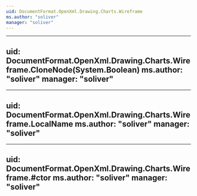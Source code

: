 ```yaml
---
uid: DocumentFormat.OpenXml.Drawing.Charts.Wireframe
ms.author: "soliver"
manager: "soliver"
---
```


---
uid: DocumentFormat.OpenXml.Drawing.Charts.Wireframe.CloneNode(System.Boolean)
ms.author: "soliver"
manager: "soliver"
---

---
uid: DocumentFormat.OpenXml.Drawing.Charts.Wireframe.LocalName
ms.author: "soliver"
manager: "soliver"
---

---
uid: DocumentFormat.OpenXml.Drawing.Charts.Wireframe.#ctor
ms.author: "soliver"
manager: "soliver"
---
